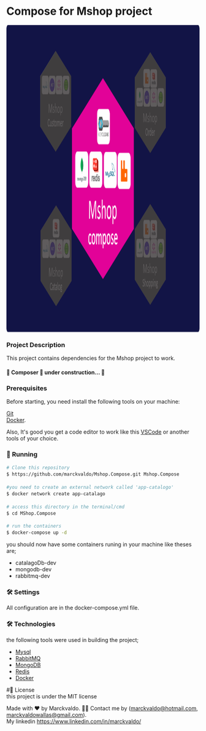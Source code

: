 # Compose for Mshop project

<div style="background-color: #f0f0f0; height:20vh; display: flex; flex-direction: row; justify-content: center;">
<img src="https://github.com/marckvaldo/Mshop.Compose/blob/main/Imagens/Mshop.Compose.png">
</div>

### Project Description
This project contains dependencies for the Mshop project to work.

<h4> 
	🚧  Composer 🚀 under construction...  🚧
</h4>

### Prerequisites

Before starting, you need install the following tools on your machine:

[Git](https://git-scm.com)<br/>
[Docker](https://www.docker.com/). <br/>


Also, It's good you get a code editor to work like this [VSCode](https://code.visualstudio.com/)
or another tools of your choice.

### 🎲 Running

```bash
# Clone this repository
$ https://github.com/marckvaldo/Mshop.Compose.git Mshop.Compose

#you need to create an external network called 'app-catalogo'
$ docker network create app-catalago

# access this directory in the terminal/cmd
$ cd MShop.Compose

# run the containers 
$ docker-compose up -d

```

you should now have some containers runing in your machine like theses are;
- catalagoDb-dev
- mongodb-dev
- rabbitmq-dev

### 🛠 Settings
All configuration are in the docker-compose.yml file.

### 🛠 Technologies

the following tools were used in building the project;

- [Mysql](https://www.mysql.com/)
- [RabbitMQ](https://www.rabbitmq.com/)
- [MongoDB](https://www.mongodb.com/try/download/community)
- [Redis](https://redis.io/docs/latest/develop/ai/search-and-query/)
- [Docker](https://www.docker.com/)

#📝 License <br/>
this project is under the MIT license

Made with ❤️ by Marckvaldo. 👋🏽 Contact me by (marckvaldo@hotmail.com, marckvaldowallas@gmail.com).<br/>
My linkedin https://www.linkedin.com/in/marckvaldo/

